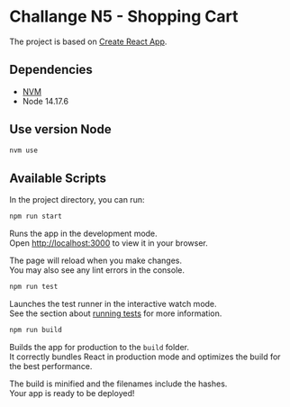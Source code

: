 # Challange N5 - Shopping Cart

The project is based on [Create React App](https://github.com/facebook/create-react-app).

## Dependencies

* [NVM](https://github.com/nvm-sh/nvm)
* Node 14.17.6

## Use version Node
```zsh
nvm use
```

## Available Scripts

In the project directory, you can run:
```zsh
npm run start
```
Runs the app in the development mode.\
Open [http://localhost:3000](http://localhost:3000) to view it in your browser.

The page will reload when you make changes.\
You may also see any lint errors in the console.

```zsh
npm run test
```

Launches the test runner in the interactive watch mode.\
See the section about [running tests](https://facebook.github.io/create-react-app/docs/running-tests) for more information.

```zsh
npm run build
```

Builds the app for production to the `build` folder.\
It correctly bundles React in production mode and optimizes the build for the best performance.

The build is minified and the filenames include the hashes.\
Your app is ready to be deployed!

